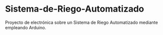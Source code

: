 # Sistema-de-Riego-Automatizado
Proyecto de electrónica sobre un Sistema de Riego Automatizado mediante empleando Arduino.
